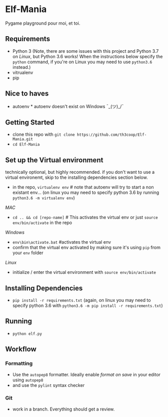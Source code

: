 # Elf-Mania
Pygame playground pour moi, et toi.

## Requirements

 - Python 3 (Note, there are some issues with this project and Python 3.7 on _Linux_, but Python 3.6 works! When the instructions below specify the `python` command, if you're on Linux you may need to use `python3.6` instead.)
 - vitrualenv
 - pip

## Nice to haves
 - autoenv * autoenv doesn't exist on Windows ¯\_(ツ)_/¯


## Getting Started

- clone this repo with `git clone https://github.com/th3coop/Elf-Mania.git`
- `cd Elf-Mania`

## Set up the Virtual environment

technically optional, but highly recommended. if you don't want to use a virtual environemt, skip to the installing dependencies section below.

- in the repo, `virtualenv env` # note that autoenv will try to start a non existant env... (on linux you may need to specify python 3.6 by running `python3.6 -m virtualenv env`)

*MAC*
 - `cd .. && cd [repo-name]` # This activates the virtual env or just `source env/bin/activate` in the repo
 
*Windows*
 - `env\bin\activate.bat` #activates the virtual env
- confirm that the virtual env activated by making sure it's using `pip` from your `env` folder

*Linux* 
- initialize / enter the virtual environment with `source env/bin/activate`

## Installing Dependencies

- `pip install -r requirements.txt` (again, on linux you may need to specify python 3.6 with `python3.6 -m pip install -r requirements.txt`)

## Running 

- `python elf.py`

## Workflow

### Formatting
- Use the `autopep8` formatter.  Ideally enable *format on save* in your editor using `autopep8`
- and use the `pylint` syntax checker

### Git
- work in a branch.  Everything should get a review.
